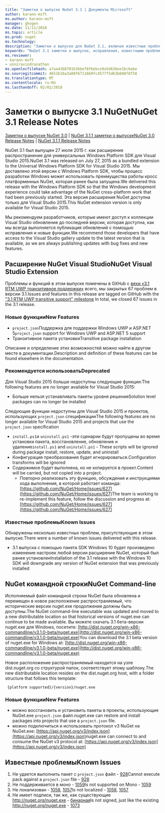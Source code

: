 ```yaml
---
title: "Заметки о выпуске NuGet 3.1 | Документы Microsoft"
author: karann-msft
ms.author: karann-msft
manager: ghogen
ms.date: 11/11/2016
ms.topic: article
ms.prod: nuget
ms.technology: 
description: "Заметки о выпуске для NuGet 3.1, включая известные проблемы, исправленные ошибки, добавленные функции и DCR."
keywords: "NuGet 3.1 заметки о выпуске, исправления, известными проблемами, добавлены функции, DCR"
ms.reviewer:
- karann-msft
- unniravindranathan
ms.openlocfilehash: a7aa43b8701b3bbef8f6ebce9a5d636ee1bc6abe
ms.sourcegitcommit: 4651b16a3a08f6711669fc4577f5d63b600f8f58
ms.translationtype: MT
ms.contentlocale: ru-RU
ms.lasthandoff: 02/02/2018
---
```

# <a name="nuget-31-release-notes"></a><span data-ttu-id="43afe-104">Заметки о выпуске 3.1 NuGet</span><span class="sxs-lookup"><span data-stu-id="43afe-104">NuGet 3.1 Release Notes</span></span>

<span data-ttu-id="43afe-105">[Заметки о выпуске NuGet 3.0](../release-notes/nuget-3.0.0.md) | [NuGet 3.1.1 заметки о выпуске](../release-notes/nuget-3.1.1.md)</span><span class="sxs-lookup"><span data-stu-id="43afe-105">[NuGet 3.0 Release Notes](../release-notes/nuget-3.0.0.md) | [NuGet 3.1.1 Release Notes](../release-notes/nuget-3.1.1.md)</span></span>

<span data-ttu-id="43afe-106">NuGet 3.1 был выпущен 27 июля 2015 г. как расширение распространение для универсальных Windows Platform SDK для Visual Studio 2015.</span><span class="sxs-lookup"><span data-stu-id="43afe-106">NuGet 3.1 was released on July 27, 2015 as a bundled extension to the Universal Windows Platform SDK for Visual Studio 2015.</span></span> <span data-ttu-id="43afe-107">Мы доставлено этой версии с Windows Platform SDK, чтобы процесс разработки Windows может использовать преимущества работы кросс платформенных NuGet, которая ранее была запущена.</span><span class="sxs-lookup"><span data-stu-id="43afe-107">We delivered this release with the Windows Platform SDK so that the Windows development experience could take advantage of the NuGet cross-platform work that had been previously started.</span></span> <span data-ttu-id="43afe-108">Эта версия расширения NuGet доступна только для Visual Studio 2015.</span><span class="sxs-lookup"><span data-stu-id="43afe-108">This NuGet extension version is only available for Visual Studio 2015.</span></span>

<span data-ttu-id="43afe-109">Мы рекомендуем разработчиков, которые имеют доступ к коллекции Visual Studio обновление до последней версии, которая доступна, как мы всегда выполняется публикация обновлений с помощью исправления и новые функции.</span><span class="sxs-lookup"><span data-stu-id="43afe-109">We recommend those developers that have access to the Visual Studio gallery update to the latest version that is available, as we are always publishing updates with bug fixes and new features.</span></span>

## <a name="nuget-visual-studio-extension"></a><span data-ttu-id="43afe-110">Расширение NuGet Visual Studio</span><span class="sxs-lookup"><span data-stu-id="43afe-110">NuGet Visual Studio Extension</span></span>

<span data-ttu-id="43afe-111">Проблемы и функций в этом выпуске помечены в GitHub с [вехи «3.1 RTM UWP транзитивное поддержки»](https://github.com/NuGet/Home/issues?utf8=%E2%9C%93&q=is%3Aclosed+milestone%3A%223.1+RTM+UWP+transitive+support%22+) всего, мы закрытых 67 проблем в версии 3.1.</span><span class="sxs-lookup"><span data-stu-id="43afe-111">Issues and features in this release are tagged on GitHub with the ["3.1 RTM UWP transitive support" milestone](https://github.com/NuGet/Home/issues?utf8=%E2%9C%93&q=is%3Aclosed+milestone%3A%223.1+RTM+UWP+transitive+support%22+)  In total, we closed 67 issues in the 3.1 release.</span></span>

### <a name="new-features"></a><span data-ttu-id="43afe-112">Новые функции</span><span class="sxs-lookup"><span data-stu-id="43afe-112">New Features</span></span>

* <span data-ttu-id="43afe-113">`project.json`Поддержка для поддержки Windows UWP и ASP.NET 5</span><span class="sxs-lookup"><span data-stu-id="43afe-113">`project.json` support for Windows UWP and ASP.NET 5 support</span></span>
* <span data-ttu-id="43afe-114">Транзитивное пакета установки</span><span class="sxs-lookup"><span data-stu-id="43afe-114">Transitive package installation</span></span>

<span data-ttu-id="43afe-115">Описание и определение этих возможностей можно найти в другом месте в документации.</span><span class="sxs-lookup"><span data-stu-id="43afe-115">Description and definition of these features can be found elsewhere in the documentation.</span></span>

### <a name="deprecated"></a><span data-ttu-id="43afe-116">Рекомендуется использовать</span><span class="sxs-lookup"><span data-stu-id="43afe-116">Deprecated</span></span>

<span data-ttu-id="43afe-117">Для Visual Studio 2015 больше недоступны следующие функции:</span><span class="sxs-lookup"><span data-stu-id="43afe-117">The following features are no longer available for Visual Studio 2015:</span></span>

* <span data-ttu-id="43afe-118">Больше нельзя устанавливать пакеты уровня решения</span><span class="sxs-lookup"><span data-stu-id="43afe-118">Solution level packages can no longer be installed</span></span>

<span data-ttu-id="43afe-119">Следующие функции недоступны для Visual Studio 2015 и проектов, использующих `project.json` спецификации</span><span class="sxs-lookup"><span data-stu-id="43afe-119">The following features are no longer available for Visual Studio 2015 and projects that use the `project.json` specification</span></span>

* <span data-ttu-id="43afe-120">`install.ps1`и `uninstall.ps1` -эти сценарии будут пропущены во время установки пакета, восстановление, обновление и удаление</span><span class="sxs-lookup"><span data-stu-id="43afe-120">`install.ps1` and `uninstall.ps1` - These scripts will be ignored during package install, restore, update, and uninstall</span></span>
* <span data-ttu-id="43afe-121">Конфигурация преобразования будет игнорироваться.</span><span class="sxs-lookup"><span data-stu-id="43afe-121">Configuration transforms will be ignored</span></span>
* <span data-ttu-id="43afe-122">Содержимое будет выполнена, но не копируется в проект.</span><span class="sxs-lookup"><span data-stu-id="43afe-122">Content will be carried, but not copied into a project.</span></span>
    * <span data-ttu-id="43afe-123">Повторно реализовать эту функцию, обсуждения и инструкциями хода выполнения, в которой работает команда: [https://github.com/NuGet/Home/issues/627](https://github.com/NuGet/Home/issues/627)</span><span class="sxs-lookup"><span data-stu-id="43afe-123">The team is working to re-implement this feature, follow the discussion and progress at: [https://github.com/NuGet/Home/issues/627](https://github.com/NuGet/Home/issues/627)</span></span>


### <a name="known-issues"></a><span data-ttu-id="43afe-124">Известные проблемы</span><span class="sxs-lookup"><span data-stu-id="43afe-124">Known Issues</span></span>

<span data-ttu-id="43afe-125">Обнаружены несколько известных проблем, присутствующие в этом выпуске.</span><span class="sxs-lookup"><span data-stu-id="43afe-125">There were a number of known issues delivered with this release.</span></span>

* <span data-ttu-id="43afe-126">3.1 выпуска с помощью пакета SDK Windows 10 будет произведено изменение настроек любой версии расширение NuGet, который был ранее установлен</span><span class="sxs-lookup"><span data-stu-id="43afe-126">Installation of the 3.1 release with the Windows 10 SDK will downgrade any version of NuGet extension that was previously installed</span></span>

## <a name="nuget-command-line"></a><span data-ttu-id="43afe-127">NuGet командной строки</span><span class="sxs-lookup"><span data-stu-id="43afe-127">NuGet Command-line</span></span>

<span data-ttu-id="43afe-128">Исполняемый файл командной строки NuGet была обновлена и перемещен в новое расположение распространяемый, что исторические версии nuget.exe продолжения должны быть доступны.</span><span class="sxs-lookup"><span data-stu-id="43afe-128">The NuGet command-line executable was updated and moved to a new distributable location so that historical versions of nuget.exe can continue to be made available.</span></span>  <span data-ttu-id="43afe-129">Вы можете скачать 3.1 бета-версии nuget.exe для Windows, посетите: [http://dist.nuget.org/win-x86-commandline/v3.1.0-beta/nuget.exe](http://dist.nuget.org/win-x86-commandline/v3.1.0-beta/nuget.exe)</span><span class="sxs-lookup"><span data-stu-id="43afe-129">You can download the 3.1 beta version of nuget.exe for Windows at: [http://dist.nuget.org/win-x86-commandline/v3.1.0-beta/nuget.exe](http://dist.nuget.org/win-x86-commandline/v3.1.0-beta/nuget.exe)</span></span>

<span data-ttu-id="43afe-130">Новое расположение распространяемый находится на узле dist.nuget.org со структурой папок, соответствует этому шаблону.</span><span class="sxs-lookup"><span data-stu-id="43afe-130">The new distributable location resides on the dist.nuget.org host, with a folder structure that follows this template:</span></span>

     {platform supported}/{version}/nuget.exe

### <a name="new-features"></a><span data-ttu-id="43afe-131">Новые функции</span><span class="sxs-lookup"><span data-stu-id="43afe-131">New Features</span></span>

* <span data-ttu-id="43afe-132">можно восстановить и установить пакеты в проекты, использующие NuGet.exe `project.json` файл.</span><span class="sxs-lookup"><span data-stu-id="43afe-132">nuget.exe can restore and install packages into projects that use a `project.json` file.</span></span>
* <span data-ttu-id="43afe-133">можно подключиться и использовать протокол v3 NuGet на NuGet.exe: [https://api.nuget.org/v3/index.json](https://api.nuget.org/v3/index.json)</span><span class="sxs-lookup"><span data-stu-id="43afe-133">nuget.exe can connect to and consume the NuGet v3 protocol at: [https://api.nuget.org/v3/index.json](https://api.nuget.org/v3/index.json)</span></span>

## <a name="known-issues"></a><span data-ttu-id="43afe-134">Известные проблемы</span><span class="sxs-lookup"><span data-stu-id="43afe-134">Known Issues</span></span> ##

1.    <span data-ttu-id="43afe-135">Не удается выполнить пакет с `project.json` файл - [928](https://github.com/NuGet/Home/issues/928)</span><span class="sxs-lookup"><span data-stu-id="43afe-135">Cannot execute pack against a `project.json` file - [928](https://github.com/NuGet/Home/issues/928)</span></span>
2.    <span data-ttu-id="43afe-136">Не поддерживается в моно - [1059](https://github.com/NuGet/Home/issues/1059)</span><span class="sxs-lookup"><span data-stu-id="43afe-136">Is not supported on Mono - [1059](https://github.com/NuGet/Home/issues/1059)</span></span>
3.    <span data-ttu-id="43afe-137">Не локализован - [1058](https://github.com/NuGet/Home/issues/1058), [1057](https://github.com/NuGet/Home/issues/1057)</span><span class="sxs-lookup"><span data-stu-id="43afe-137">Is not localized - [1058](https://github.com/NuGet/Home/issues/1058),   [1057](https://github.com/NuGet/Home/issues/1057)</span></span>
4.    <span data-ttu-id="43afe-138">Не имеет подписи, так же, как существующие http://nuget.org/nuget.exe - [бинарная](https://github.com/NuGet/Home/issues/1073)</span><span class="sxs-lookup"><span data-stu-id="43afe-138">Is not signed, just like the existing http://nuget.org/nuget.exe - [1073](https://github.com/NuGet/Home/issues/1073)</span></span>
